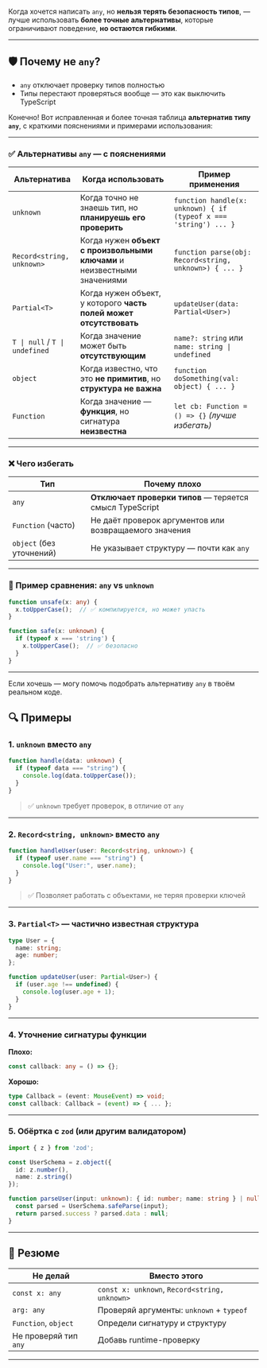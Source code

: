 Когда хочется написать `any`, но **нельзя терять безопасность типов**, — лучше использовать **более точные альтернативы**, которые ограничивают поведение, **но остаются гибкими**.

---

## 🛡 Почему не `any`?

* `any` отключает проверку типов полностью
* Типы перестают проверяться вообще — это как выключить TypeScript

Конечно! Вот исправленная и более точная таблица **альтернатив типу `any`**, с краткими пояснениями и примерами использования:

---

### ✅ Альтернативы `any` — с пояснениями

| Альтернатива              | Когда использовать                                                       | Пример применения                                                |
| ------------------------- | ------------------------------------------------------------------------ | ---------------------------------------------------------------- |
| `unknown`                 | Когда точно не знаешь тип, но **планируешь его проверить**               | `function handle(x: unknown) { if (typeof x === 'string') ... }` |
| `Record<string, unknown>` | Когда нужен **объект с произвольными ключами** и неизвестными значениями | `function parse(obj: Record<string, unknown>) { ... }`           |
| `Partial<T>`              | Когда нужен объект, у которого **часть полей может отсутствовать**       | `updateUser(data: Partial<User>)`                                |
| `T \| null` / `T \| undefined` | Когда значение может быть **отсутствующим**                         | `name?: string` или `name: string \| undefined`                  |
| `object`                  | Когда известно, что это **не примитив**, но **структура не важна**       | `function doSomething(val: object) { ... }`                      |
| `Function`                | Когда значение — **функция**, но сигнатура **неизвестна**                | `let cb: Function = () => {}` *(лучше избегать)*                 |

---

### ❌ Чего избегать

| Тип                      | Почему плохо                                             |
| ------------------------ | -------------------------------------------------------- |
| `any`                    | **Отключает проверки типов** — теряется смысл TypeScript |
| `Function` (часто)       | Не даёт проверок аргументов или возвращаемого значения   |
| `object` (без уточнений) | Не указывает структуру — почти как `any`                 |

---

### 🧠 Пример сравнения: `any` vs `unknown`

```ts
function unsafe(x: any) {
  x.toUpperCase();  // ✅ компилируется, но может упасть
}

function safe(x: unknown) {
  if (typeof x === 'string') {
    x.toUpperCase();  // ✅ безопасно
  }
}
```

---

Если хочешь — могу помочь подобрать альтернативу `any` в твоём реальном коде.


## 🔍 Примеры

### 1. `unknown` вместо `any`

```ts
function handle(data: unknown) {
  if (typeof data === "string") {
    console.log(data.toUpperCase());
  }
}
```

> ✅ `unknown` требует проверок, в отличие от `any`

---

### 2. `Record<string, unknown>` вместо `any`

```ts
function handleUser(user: Record<string, unknown>) {
  if (typeof user.name === "string") {
    console.log("User:", user.name);
  }
}
```

> ✅ Позволяет работать с объектами, не теряя проверки ключей

---

### 3. `Partial<T>` — частично известная структура

```ts
type User = {
  name: string;
  age: number;
};

function updateUser(user: Partial<User>) {
  if (user.age !== undefined) {
    console.log(user.age + 1);
  }
}
```

---

### 4. Уточнение сигнатуры функции

**Плохо:**

```ts
const callback: any = () => {};
```

**Хорошо:**

```ts
type Callback = (event: MouseEvent) => void;
const callback: Callback = (event) => { ... };
```

---

### 5. Обёртка с `zod` (или другим валидатором)

```ts
import { z } from 'zod';

const UserSchema = z.object({
  id: z.number(),
  name: z.string()
});

function parseUser(input: unknown): { id: number; name: string } | null {
  const parsed = UserSchema.safeParse(input);
  return parsed.success ? parsed.data : null;
}
```

---

## 🧠 Резюме

| Не делай              | Вместо этого                                  |
| --------------------- | --------------------------------------------- |
| `const x: any`        | `const x: unknown`, `Record<string, unknown>` |
| `arg: any`            | Проверяй аргументы: `unknown` + `typeof`      |
| `Function`, `object`  | Определи сигнатуру и структуру                |
| Не проверяй тип `any` | Добавь runtime-проверку                       |

---

